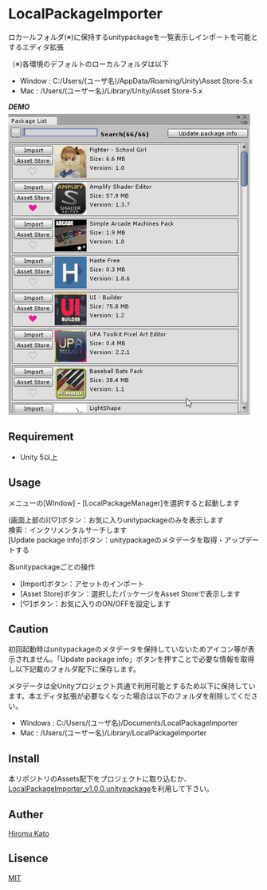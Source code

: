 ﻿# LocalPackageImporter
ロカールフォルダ(※)に保持するunitypackageを一覧表示しインポートを可能とするエディタ拡張  

（※)各環境のデフォルトのローカルフォルダは以下
- Window : C:/Users/(ユーザ名)/AppData/Roaming/Unity\Asset Store-5.x  
- Mac : /Users/(ユーザー名)/Library/Unity/Asset Store-5.x 

***DEMO***  
![demo](https://raw.githubusercontent.com/HiromuKato/LocalPackageImporter/media/media/localpackageimporter.gif)

## Requirement
- Unity 5以上

## Usage 
メニューの[WIndow] - [LocalPackageManager]を選択すると起動します  

(画面上部の)[♡]ボタン：お気に入りunitypackageのみを表示します  
検索：インクリメンタルサーチします  
[Update package info]ボタン：unitypackageのメタデータを取得・アップデートする 

各unitypackageごとの操作
- [Import]ボタン：アセットのインポート  
- [Asset Store]ボタン：選択したパッケージをAsset Storeで表示します  
- [♡]ボタン：お気に入りのON/OFFを設定します 

## Caution
初回起動時はunitypackageのメタデータを保持していないためアイコン等が表示されません。「Update package info」ボタンを押すことで必要な情報を取得し以下記載のフォルダ配下に保存します。  
  
メタデータは全Unityプロジェクト共通で利用可能とするため以下に保持しています。本エディタ拡張が必要なくなった場合は以下のフォルダを削除してください。
- Windows : C:/Users/(ユーザ名)/Documents/LocalPackageImporter
- Mac : /Users/(ユーザー名)/Library/LocalPackageImporter

## Install
本リポジトリのAssets配下をプロジェクトに取り込むか、[LocalPackageImporter_v1.0.0.unitypackage](https://github.com/HiromuKato/LocalPackageImporter/blob/master/External/LocalPackageImporter_v1.0.0.unitypackage?raw=true)を利用して下さい。

## Auther
[Hiromu Kato](https://github.com/HiromuKato)

## Lisence
[MIT](https://github.com/HiromuKato/LocalPackageImporter/blob/master/LICENSE)